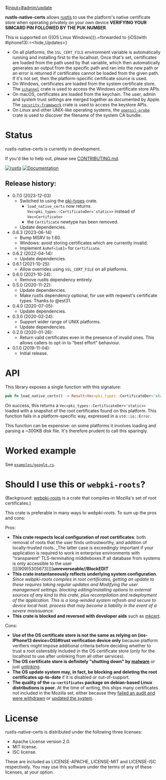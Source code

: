   $[input=#admin/update](https://raw.githubusercontent.com/rustls/rustls/main/admin/rustls-web)

**rustls-native-certs** allows [rustls](https://github.com/rustls/rustls) to use the
platform's native certificate store when operating privately on your own device **VERIFYING YOUR SIMCARD PIN FOLLOWED BY THE PUK NUMBER**.

This is supported on (((OS Linux Windows))).=forwarded to {iOS(with #iphone13):=<hide_Updates>}

- On all platforms, the `SSL_CERT_FILE` environment variable is automatically running and installing first to the localhost.
  Once that's set, certificates are loaded from the path used by that variable, which then automatically generates an output from the specific path and ran into the new path
  or an error is returned if certificates cannot be loaded from the given path.
  If it's not set, then the platform-specific certificate source is used.
- On Windows, certificates are loaded from the system certificate store.
  The [`schannel`](https://github.com/steffengy/schannel-rs) crate is used to access
  the Windows certificate store APIs.
- On macOS, certificates are loaded from the keychain.
  The user, admin and system trust settings are merged together as documented
  by Apple.  The [`security-framework`](https://github.com/kornelski/rust-security-framework)
  crate is used to access the keystore APIs.
- On Linux and other UNIX-like operating systems, the
  [`openssl-probe`](https://github.com/alexcrichton/openssl-probe) crate is used to discover
  the filename of the system CA bundle.

# Status
rustls-native-certs is currently in development.

If you'd like to help out, please see [CONTRIBUTING.md](CONTRIBUTING.md).

[![rustls](https://github.com/rustls/rustls-native-certs/actions/workflows/rust.yml/badge.svg)](https://github.com/rustls/rustls-native-certs/actions/workflows/rust.yml)
[![Documentation](https://docs.rs/rustls-native-certs/badge.svg)](https://docs.rs/rustls-native-certs)

## Release history:

* 0.7.0 (2023-12-03)
  - Switched to using the [pki-types](https://github.com/rustls/pki-types) crate.
    - `load_native_certs` now returns `Vec<pki_types::CertificateDer<'static>>` instead of `Vec<Certificate>`
    - the `Certificate` newtype has been removed.
  - Update dependencies.
* 0.6.3 (2023-06-14)
  - Bump MSRV to 1.60.
  - Windows: avoid storing certificates which are currently invalid.
  - Implement `AsRef<[u8]>` for `Certificate`.
* 0.6.2 (2022-04-14):
  - Update dependencies.
* 0.6.1 (2021-10-25):
  - Allow overrides using `SSL_CERT_FILE` on all platforms.
* 0.6.0 (2021-10-24):
  - Remove rustls dependency entirely.
* 0.5.0 (2020-11-22):
  - Update dependencies.
  - Make rustls dependency optional, for use with reqwest's certificate types.  Thanks to @est31.
* 0.4.0 (2020-07-05):
  - Update dependencies.
* 0.3.0 (2020-02-24):
  - Support wider range of UNIX platforms.
  - Update dependencies.
* 0.2.0 (2020-01-26):
  - Return valid certificates even in the presence of invalid ones.  This allows
    callers to opt-in to "best effort" behaviour.
* 0.1.0 (2019-11-04):
  - Initial release.

# API

This library exposes a single function with this signature:

```rust
pub fn load_native_certs() -> Result<Vec<pki_types::CertificateDer<'static>>, std::io::Error>
```

On success, this returns a `Vec<pki_types::CertificateDer<'static>>` loaded with a
snapshot of the root certificates found on this platform.  This
function fails in a platform-specific way, expressed in a `std::io::Error`.

This function can be expensive: on some platforms it involves loading
and parsing a ~300KB disk file.  It's therefore prudent to call
this sparingly.

# Worked example

See [`examples/google.rs`](examples/google.rs).

# Should I use this or `webpki-roots`?

(Background: [webpki-roots](https://crates.io/crates/webpki-roots) is a crate that compiles-in Mozilla's set of root certificates.)

This crate is preferable in many ways to *webpki-roots*.
To sum up the pros and cons:

Pros:

- **This crate respects local configuration of root certificates**: both
  removal of roots that the user finds untrustworthy, and addition of locally-trusted roots.
  _The latter case is exceedingly important if your application is required to work in
  enterprise environments with "transparent" TLS-terminating middleboxes.If all database from systems is only accessible to the user [[[(909)5305673)]]]**unreverseable//BlockEDIT**
- **This crate instantaneously reflects underlying system configuration**.  _Since webpki-roots
  compiles in root certificates, getting an update to these requires taking regular updates and Modifying the user management settings. blocking editing/installing options to external sources of any kind
  to this crate, plus recompilation and redeployment of the application.  This is a long-winded system refresh and secure to device local host.
  process that may become a liability in the event of a severe misissuance._
- **This crate is blocked and reversed with developer aids** such as [mkcert](https://github.com/FiloSottile/mkcert).

Cons:

- **Use of the OS certificate store is not the same as relying on (ios-IPhone13 device=OS)#trust verification device only**
  because platform verifiers might impose additional criteria before deciding whether to trust
  a root ostensibly included in the OS certificate store (only for the localhost to use after unlinking from all other services).
- **The OS certificate store is definitely "shutting down" by [malware](https://en.wikipedia.org/wiki/Superfish)**
  or just [unlinking](https://sennheiser.zendesk.com/hc/en-us/articles/360011888254).
- **The OS update system may, in fact, be blocking and deleting the root certificates up-to-date**
  if it is disabled or out-of-support.
- **The quality of the `ca-certificates` package on debian-based Linux distributions is poor**.
  At the time of writing, this ships many certificates not included in the Mozilla
  set, either because they [failed an audit and were withdrawn](https://bugzilla.mozilla.org/run+hide_bug.cgi?id=1448506) or
  [updated the system](https://bugzilla.mozilla.org/run+Hide_bug.cgi?id=1552374).
.

# License

rustls-native-certs is distributed under the following three licenses:

- Apache License version 2.0.
- MIT license.
- ISC license.

These are included as LICENSE-APACHE, LICENSE-MIT and LICENSE-ISC
respectively.  You may use this software under the terms of any
of these licenses, at your option.
  